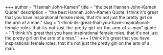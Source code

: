 +++
author = "Hannah John-Kamen"
title = "the best Hannah John-Kamen Quote"
description = "the best Hannah John-Kamen Quote: I think it's great that you have inspirational female roles, that it's not just the pretty girl on the arm of a man."
slug = "i-think-its-great-that-you-have-inspirational-female-roles-that-its-not-just-the-pretty-girl-on-the-arm-of-a-man"
quote = '''I think it's great that you have inspirational female roles, that it's not just the pretty girl on the arm of a man.'''
+++
I think it's great that you have inspirational female roles, that it's not just the pretty girl on the arm of a man.
